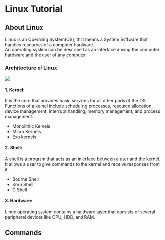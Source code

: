 
# Linux Tutorial

## About Linux
Linux is an Operating System(OS), that means a System Software that handles resources of a computer hardware.  
An operating system can be described as an interface among the computer hardware and the user of  any computer.
### Architecture of Linux
![](https://static.javatpoint.com/linux/images/architecture-of-linux.png)
#### 1. Kernel:
It is the core that provides basic services for all other parts of the OS.    
Functions of a kernel include scheduling processes, resource allocation, device management, interrupt handling, memory management, and process management.  
* Monolithic Kernels
* Micro Kernels
* Exo kernels

#### 2. Shell:
A shell is a program that acts as an interface between a user and the kernel. It allows a user to give commands to the kernel and receive responses from it.  
* Bourne Shell
* Korn Shell
* C Shell
#### 3. Hardware:
Linux operating system contains a hardware layer that consists of several peripheral devices like CPU, HDD, and RAM.
## Commands



